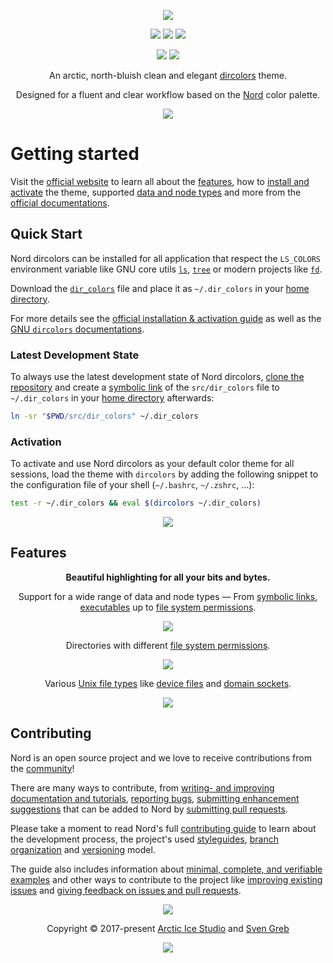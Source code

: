 <p align="center"><a href="https://www.nordtheme.com/ports/dircolors" target="_blank"><img src="https://raw.githubusercontent.com/arcticicestudio/nord-docs/develop/assets/images/ports/dircolors/repository-hero.svg?sanitize=true"/></a></p>

<p align="center"><a href="https://github.com/arcticicestudio/nord-dircolors/releases/latest"><img src="https://img.shields.io/github/release/arcticicestudio/nord-dircolors.svg?style=flat-square&label=Release&logo=github&logoColor=eceff4&colorA=4c566a&colorB=88c0d0"/></a> <a href="https://www.nordtheme.com/docs/ports/dircolors"><img src="https://img.shields.io/github/release/arcticicestudio/nord-dircolors.svg?style=flat-square&label=Docs&colorA=4c566a&colorB=88c0d0&logo=data%3Aimage%2Fsvg%2Bxml%3Bbase64%2CPHN2ZyB4bWxucz0iaHR0cDovL3d3dy53My5vcmcvMjAwMC9zdmciIHdpZHRoPSIxNiIgaGVpZ2h0PSIxNiI%2BCiAgICA8cGF0aCBmaWxsPSIjZDhkZWU5IiBkPSJNMTMuNzQ2IDIuODEzYS42Ny42NyAwIDAgMC0uNTU5LS4xMzNMOCAzLjg0OGwtNS4xODgtMS4xOGEuNjY5LjY2OSAwIDAgMC0uNTcuMTMzLjY3Ny42NzcgMCAwIDAtLjI0Mi41MzF2OC4xMzNjLS4wMDguMzIuMjEuNTk4LjUyLjY2OGw1LjMzMiAxLjE5OWguMjk2bDUuMzMyLTEuMmEuNjY4LjY2OCAwIDAgMCAuNTItLjY2N1YzLjMzMmEuNjU5LjY1OSAwIDAgMC0uMjU0LS41MnpNMy4zMzIgNC4xNjhsNCAuODk4djYuNzY2bC00LS44OTh6bTkuMzM2IDYuNzY2bC00IC44OThWNS4wNjZsNC0uODk4em0wIDAiLz4KPC9zdmc%2BCg%3D%3D"/></a> <a href="https://github.com/arcticicestudio/nord-dircolors/blob/develop/CHANGELOG.md#050"><img src="https://img.shields.io/github/release/arcticicestudio/nord-dircolors.svg?style=flat-square&label=Changelog&logo=github&logoColor=eceff4&colorA=4c566a&colorB=88c0d0"/></a></p>

<p align="center"><a href="https://github.com/arcticicestudio/styleguide-markdown/releases/latest" target="_blank"><img src="https://img.shields.io/github/release/arcticicestudio/styleguide-markdown.svg?style=flat-square&label=Markdown%20Style%20Guide&colorA=4c566a&colorB=88c0d0&logo=data%3Aimage%2Fsvg%2Bxml%3Bbase64%2CPHN2ZyB4bWxucz0iaHR0cDovL3d3dy53My5vcmcvMjAwMC9zdmciIHdpZHRoPSIzOSIgaGVpZ2h0PSIzOSIgdmlld0JveD0iMCAwIDM5IDM5Ij48cGF0aCBmaWxsPSJub25lIiBzdHJva2U9IiNEOERFRTkiIHN0cm9rZS13aWR0aD0iMyIgc3Ryb2tlLW1pdGVybGltaXQ9IjEwIiBkPSJNMS41IDEuNWgzNnYzNmgtMzZ6Ii8%2BPHBhdGggZmlsbD0iI0Q4REVFOSIgZD0iTTIwLjY4MyAyNS42NTVsNS44NzItMTMuNDhoLjU2Nmw1Ljg3MyAxMy40OGgtMS45OTZsLTQuMTU5LTEwLjA1Ni00LjE2MSAxMC4wNTZoLTEuOTk1em0tMi42OTYgMGwtMTMuNDgtNS44NzJ2LS41NjZsMTMuNDgtNS44NzJ2MS45OTVMNy45MzEgMTkuNWwxMC4wNTYgNC4xNnoiLz48L3N2Zz4%3D"/></a> <a href="https://github.com/arcticicestudio/styleguide-git/releases/latest" target="_blank"><img src="https://img.shields.io/github/release/arcticicestudio/styleguide-git.svg?style=flat-square&label=Git%20Style%20Guide&logoColor=eceff4&colorA=4c566a&colorB=88c0d0&logo=git"/></a></p>

<p align="center">An arctic, north-bluish clean and elegant <a href="https://www.gnu.org/software/coreutils/dircolors" target="_blank">dircolors</a> theme.</p>

<p align="center">Designed for a fluent and clear workflow based on the <a href="https://www.nordtheme.com" target="_blank">Nord</a> color palette.</p>

<p align="center"><a href="https://www.nordtheme.com/ports/dircolors" target="_blank"><img src="https://raw.githubusercontent.com/arcticicestudio/nord-docs/develop/assets/images/ports/dircolors/overview.png"/></a></p>

# Getting started

Visit the [official website][nord-home] to learn all about the [features][nord-home#intro], how to [install and activate][nord-docs-home-install] the theme, supported [data and node types][nord-docs-home-types] and more from the [official documentations][nord-docs-home].

## Quick Start

Nord dircolors can be installed for all application that respect the `LS_COLORS` environment variable like GNU core utils [`ls`][wiki-ls], [`tree`][wiki-tree] or modern projects like [`fd`][gh-sharkdp/fd].

Download the [`dir_colors`][gh-tree-dir_colors] file and place it as `~/.dir_colors` in your [home directory][wiki-home_dir].

For more details see the [official installation & activation guide][nord-docs-home-install] as well as the [GNU `dircolors` documentations][gnu-docs-dircolors].

### Latest Development State

To always use the latest development state of Nord dircolors, [clone the repository][repo] and create a [symbolic link][wiki-symlink] of the `src/dir_colors` file to `~/.dir_colors` in your [home directory][wiki-home_dir] afterwards:

```sh
ln -sr "$PWD/src/dir_colors" ~/.dir_colors
```

### Activation

To activate and use Nord dircolors as your default color theme for all sessions, load the theme with `dircolors` by adding the following snippet to the configuration file of your shell (`~/.bashrc`, `~/.zshrc`, …):

```sh
test -r ~/.dir_colors && eval $(dircolors ~/.dir_colors)
```

<p align="center"><img src="https://raw.githubusercontent.com/arcticicestudio/nord-docs/develop/assets/images/ports/dircolors/installation-shell-rc.png"/></p>

## Features

<p align="center"><strong>Beautiful highlighting for all your bits and bytes.</strong></p>
<p align="center">Support for a wide range of data and node types — From <a href="https://en.wikipedia.org/wiki/Symbolic_link" target="_blank">symbolic links</a>, <a href="https://en.wikipedia.org/wiki/Executable" target="_blank">executables</a> up to <a href="https://en.wikipedia.org/wiki/File_system_permissions" target="_blank">file system permissions</a>.</p>
<p align="center"><img src="https://raw.githubusercontent.com/arcticicestudio/nord-docs/develop/assets/images/ports/dircolors/links.png"/></p>

<p align="center">Directories with different <a href="https://en.wikipedia.org/wiki/File_system_permissions" target="_blank">file system permissions</a>.</p>
<p align="center"><img src="https://raw.githubusercontent.com/arcticicestudio/nord-docs/develop/assets/images/ports/dircolors/directories.png"/></p>

<p align="center">Various <a href="https://en.wikipedia.org/wiki/Unix_file_types" target="_blank">Unix file types</a> like <a href="https://en.wikipedia.org/wiki/Device_file" target="_blank">device files</a> and <a href="https://en.wikipedia.org/wiki/Unix_domain_socket" target="_blank">domain sockets</a>.</p>
<p align="center"><img src="https://raw.githubusercontent.com/arcticicestudio/nord-docs/develop/assets/images/ports/dircolors/blocks-and-sockets.png"/></p>

## Contributing

Nord is an open source project and we love to receive contributions from the [community][nord-comm]!

There are many ways to contribute, from [writing- and improving documentation and tutorials][nord-contrib-guide-docs], [reporting bugs][nord-contrib-guide-bugs], [submitting enhancement suggestions][nord-contrib-guide-enhance] that can be added to Nord by [submitting pull requests][nord-contrib-guide-pr].

Please take a moment to read Nord's full [contributing guide][nord-contrib-guide] to learn about the development process, the project's used [styleguides][nord-contrib-guide-styles], [branch organization][nord-contrib-guide-branching] and [versioning][nord-contrib-guide-versioning] model.

The guide also includes information about [minimal, complete, and verifiable examples][nord-contrib-guide-mcve] and other ways to contribute to the project like [improving existing issues][nord-contrib-guide-impr-issues] and [giving feedback on issues and pull requests][nord-contrib-guide-feedback].

<p align="center"><img src="https://raw.githubusercontent.com/arcticicestudio/nord-docs/develop/assets/images/nord/repository-footer-separator.svg?sanitize=true" /></p>

<p align="center">Copyright &copy; 2017-present <a href="https://www.arcticicestudio.com" target="_blank">Arctic Ice Studio</a> and <a href="https://www.svengreb.de" target="_blank">Sven Greb</a></p>

<p align="center"><a href="https://github.com/arcticicestudio/nord-dircolors/blob/develop/LICENSE.md"><img src="https://img.shields.io/static/v1.svg?style=flat-square&label=License&message=MIT&logoColor=eceff4&logo=github&colorA=4c566a&colorB=88c0d0"/></a></p>

[gh-sharkdp/fd]: https://github.com/sharkdp/fd
[gh-tree-dir_colors]: https://github.com/arcticicestudio/nord-dircolors/blob/develop/src/dir_colors
[gnu-docs-dircolors]: https://www.gnu.org/software/coreutils/manual/html_node/dircolors-invocation.html
[nord-comm]: https://www.nordtheme.com/community
[nord-contrib-guide-branching]: https://github.com/arcticicestudio/nord/blob/develop/CONTRIBUTING.md#branch-organization
[nord-contrib-guide-bugs]: https://github.com/arcticicestudio/nord/blob/develop/CONTRIBUTING.md#bug-reports
[nord-contrib-guide-docs]: https://github.com/arcticicestudio/nord/blob/develop/CONTRIBUTING.md#documentations
[nord-contrib-guide-enhance]: https://github.com/arcticicestudio/nord/blob/develop/CONTRIBUTING.md#enhancement-suggestions
[nord-contrib-guide-feedback]: https://github.com/arcticicestudio/nord/blob/develop/CONTRIBUTING.md#give-feedback-on-issues-and-pull-requests
[nord-contrib-guide-impr-issues]: https://github.com/arcticicestudio/nord/blob/develop/CONTRIBUTING.md#improve-issues
[nord-contrib-guide-mcve]: https://github.com/arcticicestudio/nord/blob/develop/CONTRIBUTING.md#mcve
[nord-contrib-guide-pr]: https://github.com/arcticicestudio/nord/blob/develop/CONTRIBUTING.md#pull-requests
[nord-contrib-guide-styles]: https://github.com/arcticicestudio/nord/blob/develop/CONTRIBUTING.md#styleguides
[nord-contrib-guide-versioning]: https://github.com/arcticicestudio/nord/blob/develop/CONTRIBUTING.md#versioning
[nord-contrib-guide]: https://github.com/arcticicestudio/nord/blob/develop/CONTRIBUTING.md
[nord-docs-home-install]: https://www.nordtheme.com/docs/ports/dircolors/installation
[nord-docs-home-types]: https://www.nordtheme.com/docs/ports/dircolors/type-support
[nord-docs-home]: https://www.nordtheme.com/docs/ports/dircolors
[nord-home]: https://www.nordtheme.com/ports/dircolors
[nord-home#intro]: https://www.nordtheme.com/ports/dircolors#introduction
[repo]: https://github.com/arcticicestudio/nord-dircolors
[wiki-home_dir]: https://en.wikipedia.org/wiki/Home_directory
[wiki-ls]: https://en.wikipedia.org/wiki/Ls
[wiki-symlink]: https://en.wikipedia.org/wiki/Symbolic_link
[wiki-tree]: https://en.wikipedia.org/wiki/Tree_(command)
